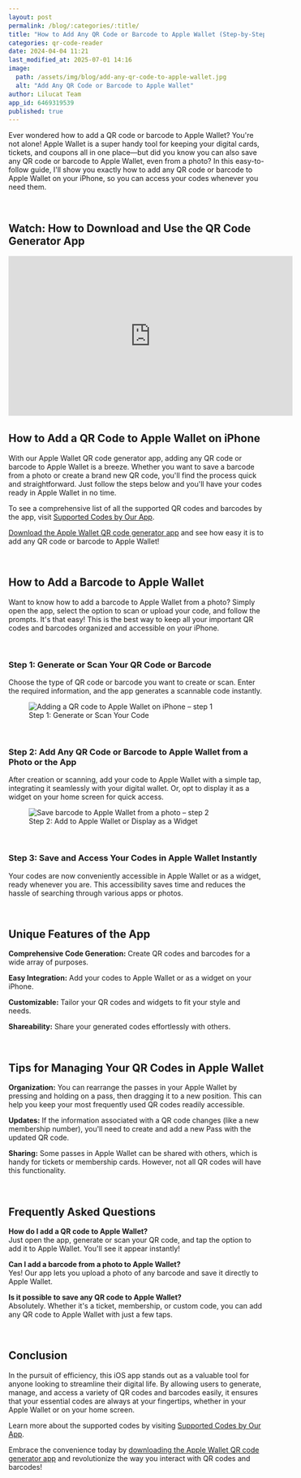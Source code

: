 ```yaml
---
layout: post
permalink: /blog/:categories/:title/
title: "How to Add Any QR Code or Barcode to Apple Wallet (Step-by-Step Guide)"
categories: qr-code-reader
date: 2024-04-04 11:21
last_modified_at: 2025-07-01 14:16
image:
  path: /assets/img/blog/add-any-qr-code-to-apple-wallet.jpg
  alt: "Add Any QR Code or Barcode to Apple Wallet"
author: Lilucat Team
app_id: 6469319539
published: true
---
```


Ever wondered how to add a QR code or barcode to Apple Wallet? You're not alone! Apple Wallet is a super handy tool for keeping your digital cards, tickets, and coupons all in one place—but did you know you can also save any QR code or barcode to Apple Wallet, even from a photo? In this easy-to-follow guide, I'll show you exactly how to add any QR code or barcode to Apple Wallet on your iPhone, so you can access your codes whenever you need them.

<br>

## Watch: How to Download and Use the QR Code Generator App

<script type="application/ld+json">
{
  "@context": "https://schema.org",
  "@type": "VideoObject",
  "name": "How to Download and Use the QR Code Generator App",
  "description": "Ever wondered how to add a QR code or barcode to Apple Wallet? You're not alone! Apple Wallet is a super handy tool for keeping your digital cards, tickets, and coupons all in one place—but did you know you can also save any QR code or barcode to Apple Wallet, even from a photo? In this easy-to-follow guide, I'll show you exactly how to add any QR code or barcode to Apple Wallet on your iPhone, so you can access your codes whenever you need them.",
  "thumbnailUrl": "https://i.ytimg.com/vi/cst6WBS7cJw/maxresdefault.jpg",
  "embedUrl": "https://www.youtube.com/embed/cst6WBS7cJw",
  "uploadDate": "2024-04-04T11:21:00+00:00",
  "duration": "PT1M35S",
  "publisher": {
    "@id": "https://lilucat.com/#organization"
  }
}
</script>

<iframe width="560" height="315" src="https://www.youtube.com/embed/cst6WBS7cJw" title="How to Download the QR Code Generator App" frameborder="0" allowfullscreen></iframe>

<br>

## How to Add a QR Code to Apple Wallet on iPhone

With our Apple Wallet QR code generator app, adding any QR code or barcode to Apple Wallet is a breeze. Whether you want to save a barcode from a photo or create a brand new QR code, you'll find the process quick and straightforward. Just follow the steps below and you'll have your codes ready in Apple Wallet in no time.

To see a comprehensive list of all the supported QR codes and barcodes by the app, visit <a class="fw-semibold" href="https://lilucat.com/qr-code-reader/supported-barcodes/" target="_blank">Supported Codes by Our App</a>.

<a class="fw-semibold" href="https://apps.apple.com/app/apple-store/id6469319539?pt=126142472&ct=fromWebsite&mt=8" target="_blank">Download the Apple Wallet QR code generator app</a> and see how easy it is to add any QR code or barcode to Apple Wallet!

<br>

## How to Add a Barcode to Apple Wallet

Want to know how to add a barcode to Apple Wallet from a photo? Simply open the app, select the option to scan or upload your code, and follow the prompts. It's that easy! This is the best way to keep all your important QR codes and barcodes organized and accessible on your iPhone.

<br>

### Step 1: Generate or Scan Your QR Code or Barcode

Choose the type of QR code or barcode you want to create or scan. Enter the required information, and the app generates a scannable code instantly.

<figure class="text-center">
  <img class="w-100" src="/assets/img/blog/step-1-generate-your-code.webp" srcset="/assets/img/blog/step-1-generate-your-code.webp 1x, /assets/img/blog/step-1-generate-your-code@2x.webp 2x" alt="Adding a QR code to Apple Wallet on iPhone – step 1" loading="lazy" />
  <figcaption class="text-muted small">Step 1: Generate or Scan Your Code</figcaption>
</figure>

<br>

### Step 2: Add Any QR Code or Barcode to Apple Wallet from a Photo or the App

After creation or scanning, add your code to Apple Wallet with a simple tap, integrating it seamlessly with your digital wallet. Or, opt to display it as a widget on your home screen for quick access.

<figure class="text-center">
  <img class="w-100" src="/assets/img/blog/step-2-add-to-apple-wallet-or-display-as-a-widget.webp" srcset="/assets/img/blog/step-2-add-to-apple-wallet-or-display-as-a-widget.webp 1x, /assets/img/blog/step-2-add-to-apple-wallet-or-display-as-a-widget@2x.webp 2x" alt="Save barcode to Apple Wallet from a photo – step 2" loading="lazy" />
  <figcaption class="text-muted small">Step 2: Add to Apple Wallet or Display as a Widget</figcaption>
</figure>

<br>

### Step 3: Save and Access Your Codes in Apple Wallet Instantly

Your codes are now conveniently accessible in Apple Wallet or as a widget, ready whenever you are. This accessibility saves time and reduces the hassle of searching through various apps or photos.

<br>

## Unique Features of the App

**Comprehensive Code Generation:** Create QR codes and barcodes for a wide array of purposes.

**Easy Integration:** Add your codes to Apple Wallet or as a widget on your iPhone.

**Customizable:** Tailor your QR codes and widgets to fit your style and needs.

**Shareability:** Share your generated codes effortlessly with others.

<br>

## Tips for Managing Your QR Codes in Apple Wallet

**Organization:** You can rearrange the passes in your Apple Wallet by pressing and holding on a pass, then dragging it to a new position. This can help you keep your most frequently used QR codes readily accessible.

**Updates:** If the information associated with a QR code changes (like a new membership number), you'll need to create and add a new Pass with the updated QR code.

**Sharing:** Some passes in Apple Wallet can be shared with others, which is handy for tickets or membership cards. However, not all QR codes will have this functionality.

<br>

## Frequently Asked Questions

**How do I add a QR code to Apple Wallet?**  
Just open the app, generate or scan your QR code, and tap the option to add it to Apple Wallet. You'll see it appear instantly!

**Can I add a barcode from a photo to Apple Wallet?**  
Yes! Our app lets you upload a photo of any barcode and save it directly to Apple Wallet.

**Is it possible to save any QR code to Apple Wallet?**  
Absolutely. Whether it's a ticket, membership, or custom code, you can add any QR code to Apple Wallet with just a few taps.

<br>

## Conclusion

In the pursuit of efficiency, this iOS app stands out as a valuable tool for anyone looking to streamline their digital life. By allowing users to generate, manage, and access a variety of QR codes and barcodes easily, it ensures that your essential codes are always at your fingertips, whether in your Apple Wallet or on your home screen.

Learn more about the supported codes by visiting <a class="fw-semibold" href="/qr-code-reader/supported-barcodes/" target="_blank">Supported Codes by Our App</a>.

Embrace the convenience today by <a class="fw-semibold" href="https://apps.apple.com/app/apple-store/id6469319539?pt=126142472&ct=fromWebsite&mt=8" target="_blank">downloading the Apple Wallet QR code generator app</a> and revolutionize the way you interact with QR codes and barcodes!
